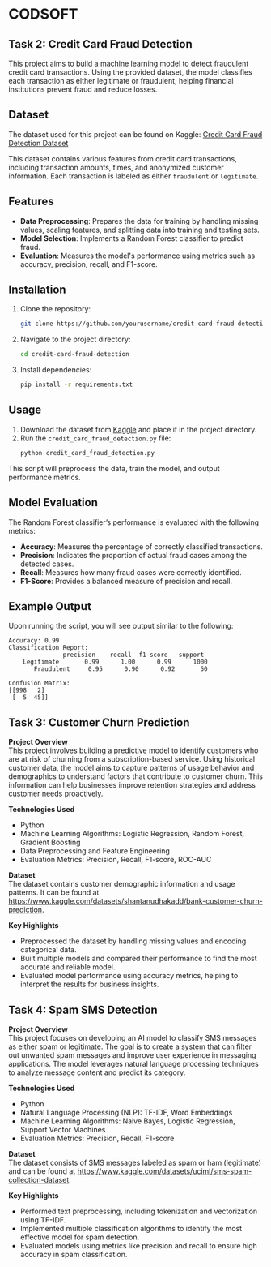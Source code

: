 # CODSOFT

## Task 2: Credit Card Fraud Detection

This project aims to build a machine learning model to detect fraudulent credit card transactions. Using the provided dataset, the model classifies each transaction as either legitimate or fraudulent, helping financial institutions prevent fraud and reduce losses.

## Dataset

The dataset used for this project can be found on Kaggle:
[Credit Card Fraud Detection Dataset](https://www.kaggle.com/datasets/kartik2112/fraud-detection)

This dataset contains various features from credit card transactions, including transaction amounts, times, and anonymized customer information. Each transaction is labeled as either `fraudulent` or `legitimate`.

## Features

- **Data Preprocessing**: Prepares the data for training by handling missing values, scaling features, and splitting data into training and testing sets.
- **Model Selection**: Implements a Random Forest classifier to predict fraud.
- **Evaluation**: Measures the model's performance using metrics such as accuracy, precision, recall, and F1-score.

## Installation

1. Clone the repository:
   ```bash
   git clone https://github.com/yourusername/credit-card-fraud-detection.git
   ```
2. Navigate to the project directory:
   ```bash
   cd credit-card-fraud-detection
   ```
3. Install dependencies:
   ```bash
   pip install -r requirements.txt
   ```

## Usage

1. Download the dataset from [Kaggle](https://www.kaggle.com/datasets/kartik2112/fraud-detection) and place it in the project directory.
2. Run the `credit_card_fraud_detection.py` file:
   ```bash
   python credit_card_fraud_detection.py
   ```

This script will preprocess the data, train the model, and output performance metrics.

## Model Evaluation

The Random Forest classifier’s performance is evaluated with the following metrics:
- **Accuracy**: Measures the percentage of correctly classified transactions.
- **Precision**: Indicates the proportion of actual fraud cases among the detected cases.
- **Recall**: Measures how many fraud cases were correctly identified.
- **F1-Score**: Provides a balanced measure of precision and recall.

## Example Output

Upon running the script, you will see output similar to the following:

```
Accuracy: 0.99
Classification Report:
               precision    recall  f1-score   support
    Legitimate       0.99      1.00      0.99      1000
       Fraudulent     0.95      0.90      0.92       50

Confusion Matrix:
[[998   2]
 [  5  45]]
```

## Task 3: Customer Churn Prediction

**Project Overview**  
This project involves building a predictive model to identify customers who are at risk of churning from a subscription-based service. Using historical customer data, the model aims to capture patterns of usage behavior and demographics to understand factors that contribute to customer churn. This information can help businesses improve retention strategies and address customer needs proactively.

**Technologies Used**  
- Python
- Machine Learning Algorithms: Logistic Regression, Random Forest, Gradient Boosting
- Data Preprocessing and Feature Engineering
- Evaluation Metrics: Precision, Recall, F1-score, ROC-AUC

**Dataset**  
The dataset contains customer demographic information and usage patterns. It can be found at https://www.kaggle.com/datasets/shantanudhakadd/bank-customer-churn-prediction.

**Key Highlights**  
- Preprocessed the dataset by handling missing values and encoding categorical data.
- Built multiple models and compared their performance to find the most accurate and reliable model.
- Evaluated model performance using accuracy metrics, helping to interpret the results for business insights.


## Task 4: Spam SMS Detection

**Project Overview**  
This project focuses on developing an AI model to classify SMS messages as either spam or legitimate. The goal is to create a system that can filter out unwanted spam messages and improve user experience in messaging applications. The model leverages natural language processing techniques to analyze message content and predict its category.

**Technologies Used**  
- Python
- Natural Language Processing (NLP): TF-IDF, Word Embeddings
- Machine Learning Algorithms: Naive Bayes, Logistic Regression, Support Vector Machines
- Evaluation Metrics: Precision, Recall, F1-score

**Dataset**  
The dataset consists of SMS messages labeled as spam or ham (legitimate) and can be found at https://www.kaggle.com/datasets/uciml/sms-spam-collection-dataset.

**Key Highlights**  
- Performed text preprocessing, including tokenization and vectorization using TF-IDF.
- Implemented multiple classification algorithms to identify the most effective model for spam detection.
- Evaluated models using metrics like precision and recall to ensure high accuracy in spam classification.
